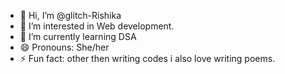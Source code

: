 - 👋 Hi, I’m @glitch-Rishika
- 👀 I’m interested in Web development.
- 🌱 I’m currently learning DSA
- 😄 Pronouns: She/her
- ⚡ Fun fact: other then writing codes i also love writing poems.

<!---
glitch-Rishika/glitch-Rishika is a ✨ special ✨ repository because its `README.md` (this file) appears on your GitHub profile.
You can click the Preview link to take a look at your changes.
--->
